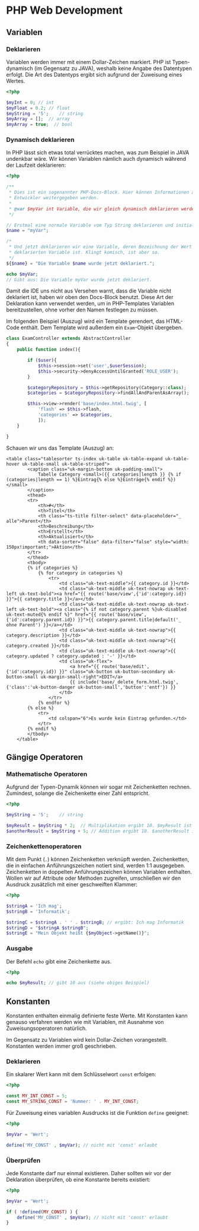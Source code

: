 # PHP Web Development
## Variablen

### Deklarieren

Variablen werden immer mit einem Dollar-Zeichen markiert. PHP ist Typen-dynamisch (im Gegensatz zu JAVA),
weshalb keine Angabe des Datentypen erfolgt. Die Art des Datentyps ergibt sich aufgrund der
Zuweisung eines Wertes.

````php
<?php

$myInt = 0; // int
$myFloat = 0.2; // float
$myString = '5';    // string
$myArray = [];  // array
$myArray = true;  // bool
````

### Dynamisch deklarieren

In PHP lässt sich etwas total verrücktes machen, was zum Beispiel in JAVA undenkbar wäre.
Wir können Variablen nämlich auch dynamisch während der Laufzeit deklarieren:

````php
<?php

/**
 * Dies ist ein sogenannter PHP-Docs-Block. Hier können Informationen an die
 * Entwickler weitergegeben werden.
 * 
 * @var $myVar int Variable, die wir gleich dynamisch deklarieren werden.
 */

// Erstmal eine normale Variable vom Typ String deklarieren und initialisieren.
$name = "myVar";

/*
 * Und jetzt deklarieren wir eine Variable, deren Bezeichnung der Wert der zuvor
 * deklarierten Variable ist. Klingt komisch, ist aber so. 
 */ 
${$name} = "Die Variable $name wurde jetzt deklariert.";

echo $myVar;
// Gibt aus: Die Variable myVar wurde jetzt deklariert.
````

Damit die IDE uns nicht aus Versehen warnt, dass die Variable nicht deklariert ist,
haben wir oben den Docs-Block benutzt. Diese Art der Deklaration kann verwendet werden,
um in PHP-Templates Variablen bereitzustellen, ohne vorher den Namen festlegen zu müssen.

Im folgenden Beispiel (Auszug) wird ein Template gerendert, das HTML-Code enthält. Dem Template
wird außerdem ein ``Exam``-Objekt übergeben.

````php
class ExamController extends AbstractController
{
    public function index(){

        if ($user){
            $this->session->set('user',$userSession);
            $this->security->denyAccessUntilGranted('ROLE_USER');
        }

        $categoryRepository = $this->getRepository(Category::class);
        $categories = $categoryRepository->findAllAndParentAsArray();

        $this->view->render('base/index.html.twig', [
            'flash' => $this->flash,
            'categories' => $categories,
            ]);
    }

}
````

Schauen wir uns das Template (Auszug) an:

````php-template
<table class="tablesorter ts-index uk-table uk-table-expand uk-table-hover uk-table-small uk-table-striped">
        <caption class="uk-margin-bottom uk-padding-small">
            Tabelle Category <small>({{ categories|length }} {% if (categories|length == 1) %}Eintrag{% else %}Einträge{% endif %})</small>
        </caption>
        <thead>
        <tr>
            <th>#</th>
            <th>Titel</th>
            <th class="ts-title filter-select" data-placeholder="_ alle">Parent</th>
            <th>Beschreibung</th>
            <th>Erstellt</th>
            <th>Aktualisiert</th>
            <th data-sorter="false" data-filter="false" style="width: 150px!important;">Aktion</th>
        </tr>
        </thead>
        <tbody>
        {% if categories %}
            {% for category in categories %}
                <tr>
                    <td class="uk-text-middle">{{ category.id }}</td>
                    <td class="uk-text-middle uk-text-nowrap uk-text-left uk-text-bold"><a href="{{ route('base/view',{'id':category.id}) }}">{{ category.title }}</a></td>
                    <td class="uk-text-middle uk-text-nowrap uk-text-left uk-text-bold"><a class="{% if not category.parent %}uk-disabled uk-text-muted{% endif %}" href="{{ route('base/view',{'id':category.parent.id}) }}">{{ category.parent.title|default('_ ohne Parent') }}</a></td>
                    <td class="uk-text-middle uk-text-nowrap">{{ category.description }}</td>
                    <td class="uk-text-middle uk-text-nowrap">{{ category.created }}</td>
                    <td class="uk-text-middle uk-text-nowrap">{{ category.updated ? category.updated : '-' }}</td>
                    <td class="uk-flex">
                        <a href="{{ route('base/edit',{'id':category.id}) }}" class="uk-button uk-button-secondary uk-button-small uk-margin-small-right">EDIT</a>
                        {{ include('base/_delete_form.html.twig',{'class':'uk-button-danger uk-button-small','button':'entf'}) }}
                    </td>
                </tr>
            {% endfor %}
        {% else %}
            <tr>
                <td colspan="6">Es wurde kein Eintrag gefunden.</td>
            </tr>
        {% endif %}
        </tbody>
    </table>
````


## Gängige Operatoren

### Mathematische Operatoren

Aufgrund der Typen-Dynamik können wir sogar mit Zeichenketten rechnen. Zumindest, solange die
Zeichenkette einer Zahl entspricht.

````php
<?php

$myString = '5';    // string

$myResult = $myString * 2;  // Multiplikation ergibt 10. $myResult ist vom Typ int
$anotherResult = $myString + 5; // Addition ergibt 10. $anotherResult ist vom Typ int
````

### Zeichenkettenoperatoren

Mit dem Punkt (``.``) können Zeichenketten verknüpft werden. Zeichenketten, die in einfachen
Anführungszeichen notiert sind, werden 1:1 ausgegeben. Zeichenketten in doppelten Anführungszeichen
können Variablen enthalten. Wollen wir auf Attribute oder Methoden zugreifen, umschließen
wir den Ausdruck zusätzlich mit einer geschweiften Klammer:

````php
<?php

$stringA = 'Ich mag';
$stringB = 'Informatik';

$stringC = $stringA . ' ' . $stringB; // ergibt: Ich mag Informatik
$stringD = "$stringA $stringB";
$stringE = "Mein Objekt heißt {$myObject->getName()}";
````

### Ausgabe

Der Befehl ``echo`` gibt eine Zeichenkette aus.

````php
<?php

echo $myResult; // gibt 10 aus (siehe obiges Beispiel)
````

## Konstanten

Konstanten enthalten einmalig definierte feste Werte. Mit Konstanten kann genauso verfahren
werden wie mit Variablen, mit Ausnahme von Zuweisungsoperatoren natürlich.

Im Gegensatz zu Variablen wird kein Dollar-Zeichen vorangestellt. Konstanten werden immer groß
geschrieben.

### Deklarieren

Ein skalarer Wert kann mit dem Schlüsselwort ``const`` erfolgen:

````php
<?php

const MY_INT_CONST = 5;
const MY_STRING_CONST = 'Nummer: ' . MY_INT_CONST;
````

Für Zuweisung eines variablen Ausdrucks ist die Funktion ``define`` geeignet:

`````php
<?php

$myVar = 'Wert';

define('MY_CONST' , $myVar); // nicht mit 'const' erlaubt
`````

### Überprüfen

Jede Konstante darf nur einmal existieren. Daher sollten wir vor der Deklaration überprüfen,
ob eine Konstante bereits existiert:

`````php
<?php

$myVar = 'Wert';

if ( !defined(MY_CONST) ) {
    define('MY_CONST' , $myVar); // nicht mit 'const' erlaubt
}
`````


